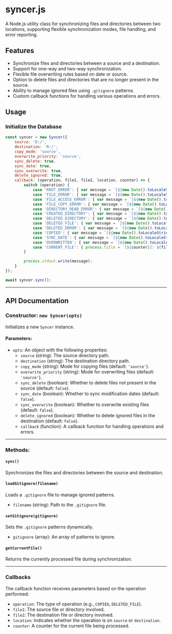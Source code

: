 # syncer.js

A Node.js utility class for synchronizing files and directories between two locations, supporting flexible synchronization modes, file handling, and error reporting.

## Features
- Synchronize files and directories between a source and a destination.
- Support for one-way and two-way synchronization.
- Flexible file overwriting rules based on date or source.
- Option to delete files and directories that are no longer present in the source.
- Ability to manage ignored files using `.gitignore` patterns.
- Custom callback functions for handling various operations and errors.


## Usage

### Initialize the Database

```js
const syncer = new Syncer({
    source: 'D:/',
    destination: 'R:/',
    copy_mode: 'source',
    overwrite_priority: 'source',
    sync_delete: true,
    sync_date: true,
    sync_overwrite: true,
    delete_ignored: true,
    callback: (operation, file1, file2, location, counter) => {
        switch (operation) {
            case 'ROOT_ERROR': { var message = `[${new Date().toLocaleString('sv-SE')}] Error with root: "${file1}"\n`; break; }
            case 'FILE_ERROR': { var message = `[${new Date().toLocaleString('sv-SE')}] Error file: "${file1}" is corrupted or inaccessible\n`; break; }
            case 'FILE_ACCESS_ERROR': { var message = `[${new Date().toLocaleString('sv-SE')}] Error accessing file: "${file1}" is inaccessible or locked\n`; break; }
            case 'FILE_COPY_ERROR': { var message = `[${new Date().toLocaleString('sv-SE')}] Error copying file: "${file1}" to "${file2}"\n`; break; }
            case 'DIRECTORY_READ_ERROR': { var message = `[${new Date().toLocaleString('sv-SE')}] Error reading directory: "${file1}"\n`; break; }
            case 'CREATED_DIRECTORY': { var message = `[${new Date().toLocaleString('sv-SE')}] Created directory: "${file1}"\n`; break; }
            case 'DELETED_DIRECTORY': { var message = `[${new Date().toLocaleString('sv-SE')}] Deleted directory: "${file1}"\n`; break; }
            case 'DELETED_FILE': { var message = `[${new Date().toLocaleString('sv-SE')}] Deleted file: "${file1}"\n`; break; }
            case 'DELETED_ERROR': { var message = `[${new Date().toLocaleString('sv-SE')}] Delete file error: "${file1}"\n`; break; }
            case 'COPIED': { var message = `[${new Date().toLocaleString('sv-SE')}] Copied file: "${file1}" to "${file2}"\n`; break; }
            case 'SYNC_DATE': { var message = `[${new Date().toLocaleString('sv-SE')}] Synced date: "${file2}" with "${file1}"\n`; break; }
            case 'OVERWRITTEN': { var message = `[${new Date().toLocaleString('sv-SE')}] Overwritten file: "${file2}" with "${file1}"\n`; break; }
            case 'CURRENT_FILE': { process.title = `[${counter}]: ${file1}`; return; }
        }

        process.stdout.write(message);
    }
});

await syncer.sync();
```

---

## API Documentation

### Constructor: `new Syncer(opts)`

Initializes a new `Syncer` instance.

#### Parameters:
- `opts`: An object with the following properties:
  - `source` (string): The source directory path.
  - `destination` (string): The destination directory path.
  - `copy_mode` (string): Mode for copying files (default: `'source'`).
  - `overwrite_priority` (string): Mode for overwriting files (default: `'source'`).
  - `sync_delete` (boolean): Whether to delete files not present in the source (default: `false`).
  - `sync_date` (boolean): Whether to sync modification dates (default: `false`).
  - `sync_overwrite` (boolean): Whether to overwrite existing files (default: `false`).
  - `delete_ignored` (boolean): Whether to delete ignored files in the destination (default: `false`).
  - `callback` (function): A callback function for handling operations and errors.

---

### Methods:

#### `sync()`
Synchronizes the files and directories between the source and destination.

#### `loadGitignore(filename)`
Loads a `.gitignore` file to manage ignored patterns.

- `filename` (string): Path to the `.gitignore` file.

#### `setGitignore(gitignore)`
Sets the `.gitignore` patterns dynamically.

- `gitignore` (array): An array of patterns to ignore.

#### `getCurrentFile()`
Returns the currently processed file during synchronization.

---

### Callbacks

The callback function receives parameters based on the operation performed:

- `operation`: The type of operation (e.g., `COPIED`, `DELETED_FILE`).
- `file1`: The source file or directory involved.
- `file2`: The destination file or directory involved.
- `location`: Indicates whether the operation is on `source` or `destination`.
- `counter`: A counter for the current file being processed.